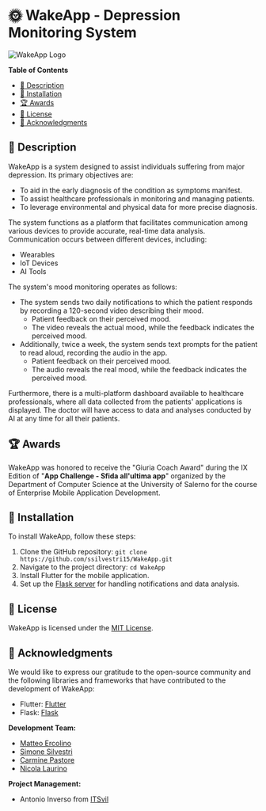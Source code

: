 # 🌞 WakeApp - Depression Monitoring System

![WakeApp Logo](https://github.com/ssilvestri15/WakeApp/blob/main/assets/icons/icona.png)

**Table of Contents**
- [📝 Description](#description)
- [🚀 Installation](#installation)
- [🏆 Awards](#awards)
- [📄 License](#license)
- [🙏 Acknowledgments](#acknowledgments)

## 📝 Description

WakeApp is a system designed to assist individuals suffering from major depression. Its primary objectives are:

- To aid in the early diagnosis of the condition as symptoms manifest.
- To assist healthcare professionals in monitoring and managing patients.
- To leverage environmental and physical data for more precise diagnosis.

The system functions as a platform that facilitates communication among various devices to provide accurate, real-time data analysis. Communication occurs between different devices, including:

- Wearables
- IoT Devices
- AI Tools

The system's mood monitoring operates as follows:

- The system sends two daily notifications to which the patient responds by recording a 120-second video describing their mood.
  - Patient feedback on their perceived mood.
  - The video reveals the actual mood, while the feedback indicates the perceived mood.
- Additionally, twice a week, the system sends text prompts for the patient to read aloud, recording the audio in the app.
  - Patient feedback on their perceived mood.
  - The audio reveals the real mood, while the feedback indicates the perceived mood.

Furthermore, there is a multi-platform dashboard available to healthcare professionals, where all data collected from the patients' applications is displayed. The doctor will have access to data and analyses conducted by AI at any time for all their patients.

## 🏆 Awards

WakeApp was honored to receive the "Giuria Coach Award" during the IX Edition of "**App Challenge - Sfida all'ultima app**" organized by the Department of Computer Science at the University of Salerno for the course of Enterprise Mobile Application Development.

## 🚀 Installation

To install WakeApp, follow these steps:

1. Clone the GitHub repository: `git clone https://github.com/ssilvestri15/WakeApp.git`
2. Navigate to the project directory: `cd WakeApp`
3. Install Flutter for the mobile application.
4. Set up the [Flask server](server_python) for handling notifications and data analysis.

## 📄 License

WakeApp is licensed under the [MIT License](link_to_license).

## 🙏 Acknowledgments

We would like to express our gratitude to the open-source community and the following libraries and frameworks that have contributed to the development of WakeApp:

- Flutter: [Flutter](https://flutter.dev)
- Flask: [Flask](https://flask.palletsprojects.com)

**Development Team:**

- [Matteo Ercolino](https://github.com/matthew-2000)
- [Simone Silvestri](https://github.com/ssilvestri15)
- [Carmine Pastore](https://github.com/pastore99)
- [Nicola Laurino](https://github.com/NicoUni99997)

**Project Management:**

- Antonio Inverso from [ITSvil](https://www.itsvil.it)
